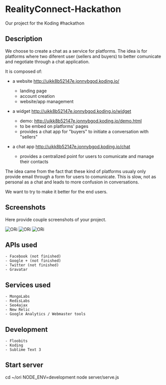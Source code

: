 RealityConnect-Hackathon
========================

Our project for the Koding #hackathon


## Description

We choose to create a chat as a service for platforms. The idea is for platforms where two diferent user (sellers and buyers) to better comunicate and negotiate through a chat application.

It is composed of:

- a website http://ujkk8b52147e.jonnybgod.koding.io/
	- landing page
	- account creation
	- website/app management

- a widget http://ujkk8b52147e.jonnybgod.koding.io/widget
	- demo: http://ujkk8b52147e.jonnybgod.koding.io/demo.html
	- to be embed on platforms' pages
	- provides a chat app for "buyers" to initiate a conversation with "sellers"

- a chat app http://ujkk8b52147e.jonnybgod.koding.io/chat
	- provides a centralized point for users to comunicate and manage their contacts

The idea came from the fact that these kind of platforms usualy only provide email through a form for users to comunicate. This is slow, not as personal as a chat and leads to more confusion in conversations.

We want to try to make it better for the end users.

## Screenshots

Here provide couple screenshots of your project.

![ORi](http://cl.ly/image/0M0P14363N1I/download/Image%20from%20davidpires.jpg "ORi")
![ORi](http://cl.ly/image/0j2X0X3C3v23/download/Image%202014-12-08%20at%202.40.30%20am.png "ORi Demo Widget")
![ORi](http://cl.ly/image/3T2D1o1V1Y2Q/download/Image%202014-12-08%20at%207.51.29%20am.png "ORi Chat")

## APIs used

	- Facebook (not finished)
	- Google + (not finished)
	- Twitter (not finished)
	- Gravatar

## Services used
 
 	- MongoLabs
 	- RedisLabs
 	- Seo4ajax
 	- New Relic
 	- Google Analytics / Webmaster tools

## Development

	- Floobits
	- Koding
	- Sublime Text 3


## Start server

cd ~/ori
NODE_ENV=development node server/serve.js 